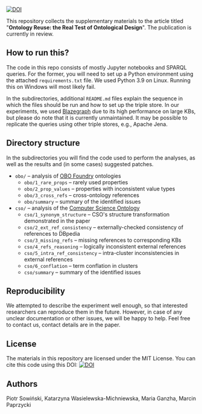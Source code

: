 [![DOI](https://zenodo.org/badge/DOI/10.5281/zenodo.6108108.svg)](https://doi.org/10.5281/zenodo.6108108)

This repository collects the supplementary materials to the article titled "**Ontology Reuse: the Real Test of Ontological Design**". The publication is currently in review.

## How to run this?
The code in this repo consists of mostly Jupyter notebooks and SPARQL queries. For the former, you will need to set up a Python environment using the attached `requirements.txt` file. We used Python 3.9 on Linux. Running this on Windows will most likely fail.

In the subdirectories, additional `README.md` files explain the sequence in which the files should be run and how to set up the triple store. In our experiments, we used [Blazegraph](https://blazegraph.com/) due to its high performance on large KBs, but please do note that it is currently unmaintained. It may be possible to replicate the queries using other triple stores, e.g., Apache Jena.

## Directory structure
In the subdirectories you will find the code used to perform the analyses, as well as the results and (in some cases) suggested patches.

- `obo/` – analysis of [OBO Foundry](https://obofoundry.org/) ontologies
    - `obo/1_rare_props` – rarely used properties
    - `obo/2_prop_values` – properties with inconsistent value types
    - `obo/3_cross_refs` – cross-ontology references
    - `obo/summary` – summary of the identified issues
- `cso/` – analysis of the [Computer Science Ontology](https://cso.kmi.open.ac.uk/home)
    - `cso/1_synonym_structure` – CSO's structure transformation demonstrated in the paper
    - `cso/2_ext_ref_consistency` – externally-checked consistency of references to DBpedia
    - `cso/3_missing_refs` – missing references to corresponding KBs
    - `cso/4_refs_reasoning` – logically inconsistent external references
    - `cso/5_intra_ref_consistency` – intra-cluster inconsistencies in external references
    - `cso/6_conflation` – term conflation in clusters
    - `cso/summary` – summary of the identified issues

## Reproducibility
We attempted to describe the experiment well enough, so that interested researchers can reproduce them in the future. However, in case of any unclear documentation or other issues, we will be happy to help. Feel free to contact us, contact details are in the paper.

## License
The materials in this repository are licensed under the MIT License. You can cite this code using this DOI: [![DOI](https://zenodo.org/badge/DOI/10.5281/zenodo.6108108.svg)](https://doi.org/10.5281/zenodo.6108108)


## Authors
Piotr Sowiński, Katarzyna Wasielewska-Michniewska, Maria Ganzha, Marcin Paprzycki

